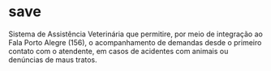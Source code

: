 save
====

Sistema de Assistência Veterinária que permitire, por meio de integração ao Fala Porto Alegre (156), o acompanhamento de demandas desde o primeiro contato com o atendente, em casos de acidentes com animais ou denúncias de maus tratos.
